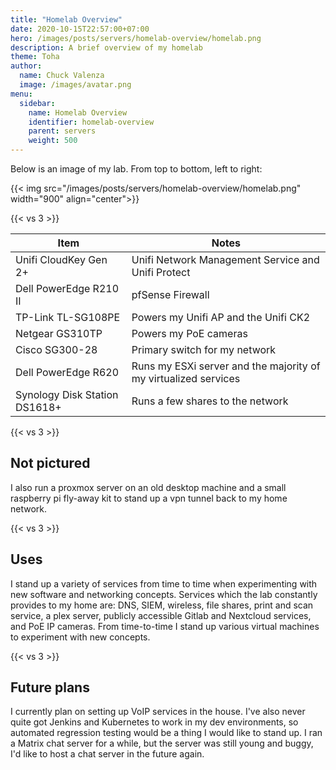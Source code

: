 ```yaml
---
title: "Homelab Overview"
date: 2020-10-15T22:57:00+07:00
hero: /images/posts/servers/homelab-overview/homelab.png
description: A brief overview of my homelab
theme: Toha
author:
  name: Chuck Valenza
  image: /images/avatar.png
menu:
  sidebar:
    name: Homelab Overview
    identifier: homelab-overview
    parent: servers
    weight: 500
---
```


Below is an image of my lab. From top to bottom, left to right:

{{< img src="/images/posts/servers/homelab-overview/homelab.png" width="900" align="center">}}

{{< vs 3 >}}

| Item                          | Notes                                                           |
| ----------------------------- | --------------------------------------------------------------  |
| Unifi CloudKey Gen 2+         | Unifi Network Management Service and Unifi Protect              |
| Dell PowerEdge R210 II        | pfSense Firewall                                                |
| TP-Link TL-SG108PE            | Powers my Unifi AP and the Unifi CK2                            |
| Netgear GS310TP               | Powers my PoE cameras                                           |
| Cisco SG300-28                | Primary switch for my network                                   |
| Dell PowerEdge R620           | Runs my ESXi server and the majority of my virtualized services |
| Synology Disk Station DS1618+ | Runs a few shares to the network                                |

{{< vs 3 >}}

## Not pictured

I also run a proxmox server on an old desktop machine and a small raspberry pi
fly-away kit to stand up a vpn tunnel back to my home network.

{{< vs 3 >}}

## Uses

I stand up a variety of services from time to time when experimenting with new
software and networking concepts. Services which the lab constantly provides
to my home are: DNS, SIEM, wireless, file shares, print and scan service, a plex
server, publicly accessible Gitlab and Nextcloud services, and PoE IP cameras.
From time-to-time I stand up various virtual machines to experiment with new
concepts.

{{< vs 3 >}}

## Future plans

I currently plan on setting up VoIP services in the house. I've also never quite
got Jenkins and Kubernetes to work in my dev environments, so automated
regression testing would be a thing I would like to stand up. I ran a Matrix
chat server for a while, but the server was still young and buggy, I'd like to
host a chat server in the future again.

